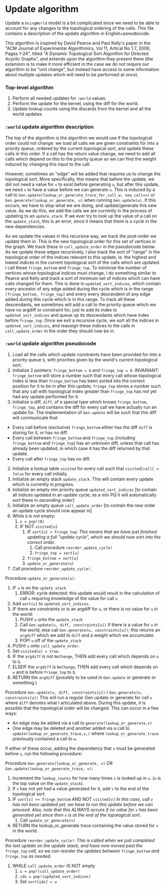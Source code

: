 # Update algorithm

Update a `UsingWorld` model is a bit complicated since we need to be able to account for any changes to the topological
ordering of the calls.  This file contains a description of the update algorithm in English+pseudocode.

This algorithm is inspired by David Pearce and Paul Kelly's paper in the "ACM Journal of Experimental
Algorithmics, Vol 11, Artical No 1.7, 2006, Pages 1-24", titled "A Dynamic Topological Sort Algorithm
for Directed Acyclic Graphs", and extends upon the algorithm they present there (the extension is to make
it more efficient in the case we do not require our algorithm to be "unit change", but instead
have access to some information about multiple updates which will need to be performed at once).

### Top-level algorithm
1. Perform all needed updates for `:world` values.
2. Perform the update for the kernel, using the diff for the world.
3. Update lookup counts using the discards from the kernel and all the world updates.

### `:world` update algorithm description

The top of the algorithm is the algorithm we would use if the topological order could not change:
we load all calls we are given constraints for into a priority queue, ordered by the current topological sort,
and update these calls in this order.  If a call has the return value change, we need to add all calls which depend on this
to the priority queue so we can find the weight induced by changing this input to the call.

However, sometimes an "edge" will be added that requires us to change the topological sort.  More specifically,
this means that before the update, we did not need a value for `v` to exist before generating `u`, but after this update,
we need `v` to have a value before we can generate `u`.  This is induced by a call to `Gen.update(lookup_or_generate_trace_for_call_w, new_call=u)`
or `Gen.generate(lookup_or_generate, u)` when running `Gen.update(u)`.
If this occurs, we have to stop what we are doing, and update/generate this new value.  As we do this, we add the calls we are
currently in the process of updating to an `update_stack`.  If we ever try to look up the value of a call on the `update_stack`,
this is an error, since it means that there is a cycle in the new dependencies.

As we update the values in this recursive way, we track the post-order we update them in.  This is the new topological order for this set
of vertices in the graph.  We track these in `call_update_order` in the pseudocode below.  As we update these edges recursively,
I also track the sort of "range" in the topological order of the indices relevant to this update, ie. the highest and lowest indices
in the current topological sort of the calls which are updated.  I call these `fringe_bottom` and `fringe_top`.
To minimize the number of vertices whose topological indices
must change, I do something similar to Pearce and Kelly and track a sort of minimum set of indices which can have calls changed for them.
This is done in `updated_sort_indices`, which contain every ancestor of any edge added during the cycle which is
in the range `[fringe_bottom, fringe_top]` and every every descendent of any edge added during this cycle which is in this range.
To track all these descendants, we sometimes will add a call to the priority queue which we have no argdiff or constraint for,
just to add its index to `updated_sort_indices` and queue up its descendants which have index before `fringe_top`.
Once we exit a recursive cycle, we sort all the indices in `updated_sort_indices`, and reassign these indices to the
calls in `call_update_order` in the order they should now be in.


### `:world` update algorithm pseudocode
1. Load all the calls which update constraints have been provided for
into a priority queue `Q`, with priorities given by the world's current topological sort.
2. Initialize 2 pointers: `fringe_bottom = 0` and `fringe_top = 0`.
INVARIANT: `fringe_bottom` will store a number such that every call whose topological index
is less than `fringe_bottom` has been sorted into the correct position for it to be in after this update;
`fringe_top` stores a number such that any call with topological index greater than `fringe_top` has not yet
had any update performed for it.
1. Initialize a diff, `diff`, of a special type which knows `fringe_bottom`, `fringe_top`, and contains the diff
for every call we have actually run an update for.
The implementation of `Gen.update` will be such that this diff will communicate that:
- Every call before (exclusive) `fringe_bottom` either has the diff `diff` is storing for it, or has no diff.
- Every call between `fringe_bottom` and `fringe_top` (including `fringe_bottom` and `fringe_top`) has an unknown diff,
  unless that call has already been updated, in which case it has the diff returned by that update.
- Every call after `fringe_top` has no diff.
2. Initialize a lookup table `visited` for every call such that `visited[call] = false` for every call initially.
3. Initialize an empty stack `update_stack`.  This will contain every update which is currently in progress.
4. Initialize an empty min priority queue `updated_sort_indices` [to contain all indices updated in an update cycle;
   as a min PQ it will automatically sort these in _ascending_ order]
5. Initialize an empty queue `call_update_order` [to contain the new order an update cycle should now appear in]
6. While `Q` is not empty:
   1. `u = pop!(Q)`
   2. IF NOT `visited[u]`
      1. IF `sort[u] > fringe_top`:
         _This means that we have just finished updating a full "update cycle", which we should now sort into the correct order._
         1. Call procedure `reorder_update_cycle!`
         2. `fringe_top = sort[u]`
      2. `fringe_bottom = sort[u]`
      3. `update_or_generate(u)`
7. Call procedure `reorder_update_cycle!`.

Procedure `update_or_generate(u)`:
1. IF `u` is on the `update_stack`
   1. ERROR: cycle detected: this update would result in the calculation of call `u` requiring knowledge of the value for call `u`
2. Add `sort[u]` to `updated_sort_indices`.
3. IF there are constraints or is an argdiff for `u`, or there is no value for `u` in the world:
   1. PUSH! `u` onto the `update_stack`
   2. Call `Gen.update(u, diff, constraints[u])` if there is a value for `u` in the world; else call `Gen.generate(u, constraints[u])`;
      this returns an `argdiff` which we add to `diff` and a weight which we accumulate.
   3. POP! `u` off of the `update_stack`
4. PUSH! `u` onto `call_update_order`.
5. Set `visited[u] = true`.
6. IF the `argdiff` is not `NoChange`, THEN add every call which depends on `u` to `Q`.
7. ELSEIF the `argdiff` is `NoChange`, THEN add every call which depends on `u` and is before `fringe_top` to `Q`.
8. RETURN the `argdiff` (possibly to be used in `Gen.update` or generate or something.)

Procedure `Gen.update(u, diff, constraints[u])` / `Gen.generate(u, constraints[u])`
This will run a regular Gen update or generate for call `u` where `diff` denotes
what I articulated above.  During this update,
it is possible that the topological order will be changed.
This can occur in a few ways:

- An edge may be added via a call to `generate(lookup_or_generate,v)`
- One edge may be deleted and another added via a call to `update(lookup_or_generate_trace,v,)`
  where `lookup_or_generate_trace` previously contained a call to `w`.

If either of these occur, adding the dependency that `v` must be generated before `u`, run the following procedure:

Procedure `Gen.generate(lookup_or_generate, v)` OR `Gen.update(lookup_or_generate_trace, v)`:
1. Increment the `lookup_counts` for how many times `v` is looked up in `u`. (`u` is the top value on the `update_stack`).
2. If `v` has not yet had a value generated for it, add `v` to the end of the topological sort.
3. IF `sort[v] >= fringe_bottom` AND NOT `visited[v]`
   _In this case, call `v` has not been updated yet; we have to run this update before we can proceed._
   _Also, note that this ALWAYS occurs if no value for `v` has been generated yet since then `v` is at the end of the topological sort._
   1. Call `update_or_generate(v)`
4. RETURN the lookup_or_generate trace containing the value stored for `v` in the world.

Procedure `reorder_update_cycle!`:
_This is called when we just completed the last update on the update stack, and have now moved past the `fringe_top` call, so we can reorder the updates between `fringe_bottom` and `fringe_top` as needed._
1. WHILE `call_update_order` IS NOT empty
   1. `u = pop!(call_update_order)`
   2. `idx = pop!(updated_sort_indices)`
   3. Set `sort[idx] = u`